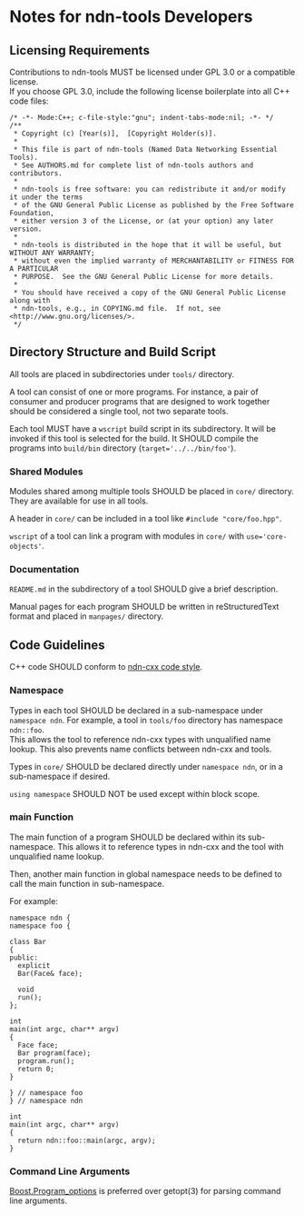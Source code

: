 # Notes for ndn-tools Developers

## Licensing Requirements

Contributions to ndn-tools MUST be licensed under GPL 3.0 or a compatible license.  
If you choose GPL 3.0, include the following license boilerplate into all C++ code files:

    /* -*- Mode:C++; c-file-style:"gnu"; indent-tabs-mode:nil; -*- */
    /**
     * Copyright (c) [Year(s)],  [Copyright Holder(s)].
     *
     * This file is part of ndn-tools (Named Data Networking Essential Tools).
     * See AUTHORS.md for complete list of ndn-tools authors and contributors.
     *
     * ndn-tools is free software: you can redistribute it and/or modify it under the terms
     * of the GNU General Public License as published by the Free Software Foundation,
     * either version 3 of the License, or (at your option) any later version.
     *
     * ndn-tools is distributed in the hope that it will be useful, but WITHOUT ANY WARRANTY;
     * without even the implied warranty of MERCHANTABILITY or FITNESS FOR A PARTICULAR
     * PURPOSE.  See the GNU General Public License for more details.
     *
     * You should have received a copy of the GNU General Public License along with
     * ndn-tools, e.g., in COPYING.md file.  If not, see <http://www.gnu.org/licenses/>.
     */

## Directory Structure and Build Script

All tools are placed in subdirectories under `tools/` directory.

A tool can consist of one or more programs.
For instance, a pair of consumer and producer programs that are designed to work together
should be considered a single tool, not two separate tools.

Each tool MUST have a `wscript` build script in its subdirectory.
It will be invoked if this tool is selected for the build.
It SHOULD compile the programs into `build/bin` directory (`target='../../bin/foo'`).

### Shared Modules

Modules shared among multiple tools SHOULD be placed in `core/` directory.
They are available for use in all tools.

A header in `core/` can be included in a tool like `#include "core/foo.hpp"`.

`wscript` of a tool can link a program with modules in `core/` with `use='core-objects'`.

### Documentation

`README.md` in the subdirectory of a tool SHOULD give a brief description.

Manual pages for each program SHOULD be written in reStructuredText format
and placed in `manpages/` directory.

## Code Guidelines

C++ code SHOULD conform to
[ndn-cxx code style](http://named-data.net/doc/ndn-cxx/current/code-style.html).

### Namespace

Types in each tool SHOULD be declared in a sub-namespace under `namespace ndn`.
For example, a tool in `tools/foo` directory has namespace `ndn::foo`.  
This allows the tool to reference ndn-cxx types with unqualified name lookup.
This also prevents name conflicts between ndn-cxx and tools.

Types in `core/` SHOULD be declared directly under `namespace ndn`,
or in a sub-namespace if desired.

`using namespace` SHOULD NOT be used except within block scope.

### main Function

The main function of a program SHOULD be declared within its sub-namespace.
This allows it to reference types in ndn-cxx and the tool with unqualified name lookup.

Then, another main function in global namespace needs to be defined
to call the main function in sub-namespace.

For example:

    namespace ndn {
    namespace foo {
    
    class Bar
    {
    public:
      explicit
      Bar(Face& face);
      
      void
      run();
    };
    
    int
    main(int argc, char** argv)
    {
      Face face;
      Bar program(face);
      program.run();
      return 0;
    }
    
    } // namespace foo
    } // namespace ndn
    
    int
    main(int argc, char** argv)
    {
      return ndn::foo::main(argc, argv);
    }

### Command Line Arguments

[Boost.Program\_options](http://www.boost.org/doc/libs/1_54_0/doc/html/program_options.html) is
preferred over getopt(3) for parsing command line arguments.
